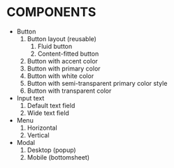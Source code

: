 # COMPONENTS

<ul>
  <li>Button
  <ol>
    <li>Button layout (reusable)
      <ol>
        <li>Fluid button</li>
        <li>Content-fitted button</li>
      </ol>
    </li>
    <li>Button with accent color</li>
    <li>Button with primary color</li>
    <li>Button with white color</li>
    <li>Button with semi-transparent primary color style</li>
    <li>Button with transparent color</li>
    </ol>
  </li>
  <li>Input text
    <ol>
      <li>Default text field</li>
      <li>Wide text field</li>
    </ol>
  </li>
  <li>Menu
    <ol>
      <li>Horizontal</li>
      <li>Vertical</li>
    </ol>
  </li>
  <li>Modal
    <ol>
      <li>Desktop (popup)</li>
      <li>Mobile (bottomsheet)</li>
    </ol>
  </li>
  <ul>
